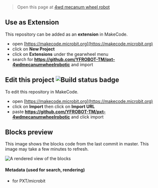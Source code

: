 
> Open this page at [4wd mecanum wheel robot](http://www.yfrobot.com/wiki/index.php?title=4WDRobotic)

## Use as Extension

This repository can be added as an **extension** in MakeCode.

* open [https://makecode.microbit.org](https://makecode.microbit.org)
* click on **New Project**
* click on **Extensions** under the gearwheel menu
* search for **https://github.com/YFROBOT-TM/pxt-4wdmecanumwheelrobotic** and import

## Edit this project ![Build status badge](https://github.com//workflows/MakeCode/badge.svg)

To edit this repository in MakeCode.

* open [https://makecode.microbit.org](https://makecode.microbit.org)
* click on **Import** then click on **Import URL**
* paste **https://github.com/YFROBOT-TM/pxt-4wdmecanumwheelrobotic** and click import

## Blocks preview

This image shows the blocks code from the last commit in master.
This image may take a few minutes to refresh.

![A rendered view of the blocks](https://github.com//raw/master/.github/makecode/blocks.png)

#### Metadata (used for search, rendering)

* for PXT/microbit
<script src="https://makecode.com/gh-pages-embed.js"></script><script>makeCodeRender("{{ site.makecode.home_url }}", "{{ site.github.owner_name }}/{{ site.github.repository_name }}");</script>

